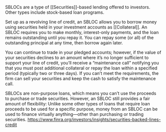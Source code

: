 SBLOCs are a type of [[Securities]]-based lending offered to investors. Other types include stock-based loan programs.

Set up as a revolving line of credit, an SBLOC allows you to borrow money using securities held in your investment accounts as [[Collateral]]. An SBLOC requires you to make monthly, interest-only payments, and the loan remains outstanding until you repay it. You can repay some (or all) of the outstanding principal at any time, then borrow again later.

You can continue to trade in your pledged accounts; however, if the value of your securities declines to an amount where it’s no longer sufficient to support your line of credit, you’ll receive a “maintenance call” notifying you that you must post additional collateral or repay the loan within a specified period (typically two or three days). If you can’t meet the requirements, the firm can sell your securities and keep the cash to satisfy the maintenance call.

SBLOCs are non-purpose loans, which means you can’t use the proceeds to purchase or trade securities. However, an SBLOC still provides a fair amount of flexibility: Unlike some other types of loans that require loan proceeds to be used for a specific purpose, money from an SBLOC can be used to finance virtually anything—other than purchasing or trading securities.
https://www.finra.org/investors/insights/securities-backed-lines-credit